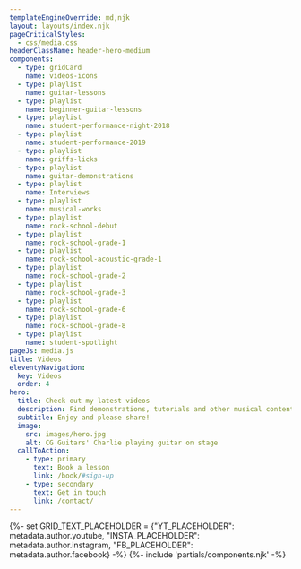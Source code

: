 ```yaml
---
templateEngineOverride: md,njk
layout: layouts/index.njk
pageCriticalStyles:
  - css/media.css
headerClassName: header-hero-medium
components:
  - type: gridCard
    name: videos-icons
  - type: playlist
    name: guitar-lessons
  - type: playlist
    name: beginner-guitar-lessons
  - type: playlist
    name: student-performance-night-2018
  - type: playlist
    name: student-performance-2019
  - type: playlist
    name: griffs-licks
  - type: playlist
    name: guitar-demonstrations
  - type: playlist
    name: Interviews
  - type: playlist
    name: musical-works
  - type: playlist
    name: rock-school-debut
  - type: playlist
    name: rock-school-grade-1
  - type: playlist
    name: rock-school-acoustic-grade-1
  - type: playlist
    name: rock-school-grade-2
  - type: playlist
    name: rock-school-grade-3
  - type: playlist
    name: rock-school-grade-6
  - type: playlist
    name: rock-school-grade-8
  - type: playlist
    name: student-spotlight
pageJs: media.js
title: Videos
eleventyNavigation:
  key: Videos
  order: 4
hero:
  title: Check out my latest videos
  description: Find demonstrations, tutorials and other musical content.
  subtitle: Enjoy and please share!
  image:
    src: images/hero.jpg
    alt: CG Guitars' Charlie playing guitar on stage
  callToAction:
    - type: primary
      text: Book a lesson
      link: /book/#sign-up
    - type: secondary
      text: Get in touch
      link: /contact/
---
```


{%- set GRID_TEXT_PLACEHOLDER = {"YT_PLACEHOLDER": metadata.author.youtube, "INSTA_PLACEHOLDER": metadata.author.instagram, "FB_PLACEHOLDER": metadata.author.facebook} -%}
{%- include 'partials/components.njk' -%}